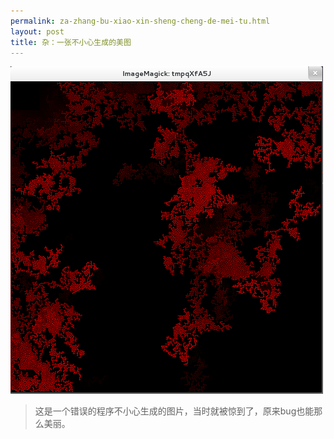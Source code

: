 ```yaml
---
permalink: za-zhang-bu-xiao-xin-sheng-cheng-de-mei-tu.html
layout: post
title: 杂：一张不小心生成的美图
---
```


![](/images/tumblr_mgcr4rkOw11rfh9z3o1_500.png)

> 这是一个错误的程序不小心生成的图片，当时就被惊到了，原来bug也能那么美丽。

